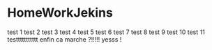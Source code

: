 # HomeWorkJekins
test 1
test 2
test 3
test 4
test 5
test 6
test 7
test 8
test 9
test 10
test 11
testtttttttttt
enfin ca marche ?!!!!!
yesss
!

